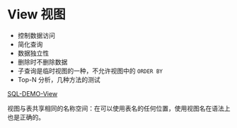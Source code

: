 # View 视图

- 控制数据访问
- 简化查询
- 数据独立性
- 删除时不删除数据
- 子查询是临时视图的一种，不允许视图中的 `ORDER BY`
- Top-N 分析，几种方法的测试

[SQL-DEMO-View](../../sql_scripts/dev/ddl/view.sql)

视图与表共享相同的名称空间：在可以使用表名的任何位置，使用视图名在语法上也是正确的。


